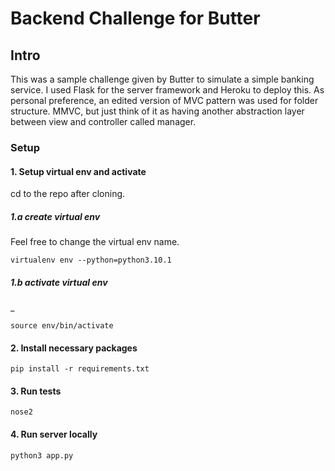 # Backend Challenge for Butter
## Intro
This was a sample challenge given by Butter to simulate a simple banking service.
I used Flask for the server framework and Heroku to deploy this.
As personal preference, an edited version of MVC pattern was used for folder structure. 
MMVC, but just think of it as having another abstraction layer between view and controller called manager.
### Setup
#### 1. Setup virtual env and activate
cd to the repo after cloning. 
##### 1.a create virtual env
Feel free to change the virtual env name. 
```
virtualenv env --python=python3.10.1
```
##### 1.b activate virtual env
_
```
source env/bin/activate
```
#### 2. Install necessary packages
```
pip install -r requirements.txt
```
#### 3. Run tests
```
nose2
```
#### 4. Run server locally
```
python3 app.py
```
